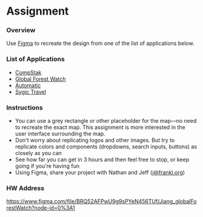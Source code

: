 # Assignment

### Overview
Use [Figma](https://www.figma.com) to recreate the design from one of the list of applications below.

### List of Applications
- [CompStak](https://dribbble.com/shots/1735027-CompStak-Map-UI/attachments/279979)
- [Global Forest Watch](http://www.globalforestwatch.org/map/)
- [Automatic](https://dashboard.automatic.com/#/demo)
- [Sygic Travel](https://travel.sygic.com)

### Instructions
- You can use a grey rectangle or other placeholder for the map—no need to recreate the exact map. This assignment is more interested in the user interface surrounding the map.
- Don't worry about replicating logos and other images. But try to replicate colors and components (dropdowns, search inputs, buttons) as closely as you can
- See how far you can get in 3 hours and then feel free to stop, or keep going if you're having fun
- Using Figma, share your project with Nathan and Jeff (j@frankl.org)

### HW Address
https://www.figma.com/file/BRQ52AFPwU9g9sPYeN456TUf/Jiang_globalForestWatch?node-id=0%3A1
